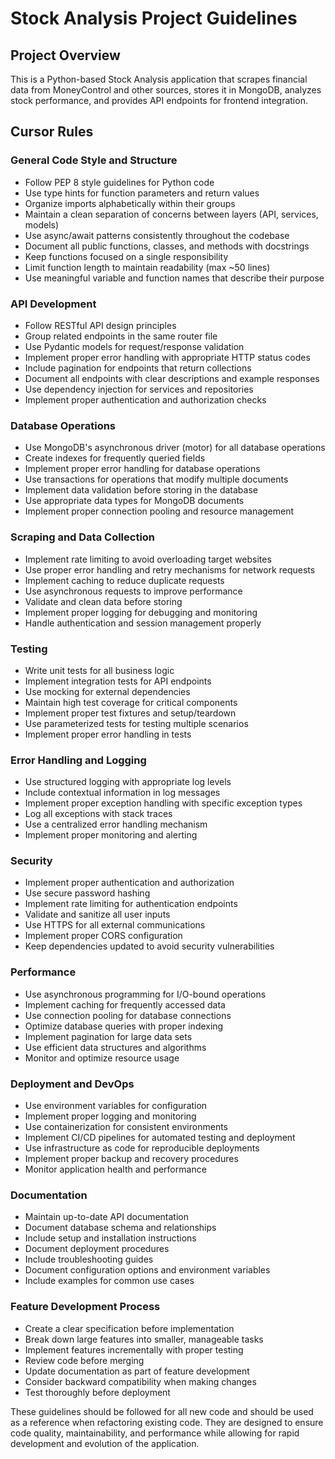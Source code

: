# Stock Analysis Project Guidelines

## Project Overview
This is a Python-based Stock Analysis application that scrapes financial data from MoneyControl and other sources, stores it in MongoDB, analyzes stock performance, and provides API endpoints for frontend integration.

## Cursor Rules

### General Code Style and Structure
- Follow PEP 8 style guidelines for Python code
- Use type hints for function parameters and return values
- Organize imports alphabetically within their groups
- Maintain a clean separation of concerns between layers (API, services, models)
- Use async/await patterns consistently throughout the codebase
- Document all public functions, classes, and methods with docstrings
- Keep functions focused on a single responsibility
- Limit function length to maintain readability (max ~50 lines)
- Use meaningful variable and function names that describe their purpose

### API Development
- Follow RESTful API design principles
- Group related endpoints in the same router file
- Use Pydantic models for request/response validation
- Implement proper error handling with appropriate HTTP status codes
- Include pagination for endpoints that return collections
- Document all endpoints with clear descriptions and example responses
- Use dependency injection for services and repositories
- Implement proper authentication and authorization checks

### Database Operations
- Use MongoDB's asynchronous driver (motor) for all database operations
- Create indexes for frequently queried fields
- Implement proper error handling for database operations
- Use transactions for operations that modify multiple documents
- Implement data validation before storing in the database
- Use appropriate data types for MongoDB documents
- Implement proper connection pooling and resource management

### Scraping and Data Collection
- Implement rate limiting to avoid overloading target websites
- Use proper error handling and retry mechanisms for network requests
- Implement caching to reduce duplicate requests
- Use asynchronous requests to improve performance
- Validate and clean data before storing
- Implement proper logging for debugging and monitoring
- Handle authentication and session management properly

### Testing
- Write unit tests for all business logic
- Implement integration tests for API endpoints
- Use mocking for external dependencies
- Maintain high test coverage for critical components
- Implement proper test fixtures and setup/teardown
- Use parameterized tests for testing multiple scenarios
- Implement proper error handling in tests

### Error Handling and Logging
- Use structured logging with appropriate log levels
- Include contextual information in log messages
- Implement proper exception handling with specific exception types
- Log all exceptions with stack traces
- Use a centralized error handling mechanism
- Implement proper monitoring and alerting

### Security
- Implement proper authentication and authorization
- Use secure password hashing
- Implement rate limiting for authentication endpoints
- Validate and sanitize all user inputs
- Use HTTPS for all external communications
- Implement proper CORS configuration
- Keep dependencies updated to avoid security vulnerabilities

### Performance
- Use asynchronous programming for I/O-bound operations
- Implement caching for frequently accessed data
- Use connection pooling for database connections
- Optimize database queries with proper indexing
- Implement pagination for large data sets
- Use efficient data structures and algorithms
- Monitor and optimize resource usage

### Deployment and DevOps
- Use environment variables for configuration
- Implement proper logging and monitoring
- Use containerization for consistent environments
- Implement CI/CD pipelines for automated testing and deployment
- Use infrastructure as code for reproducible deployments
- Implement proper backup and recovery procedures
- Monitor application health and performance

### Documentation
- Maintain up-to-date API documentation
- Document database schema and relationships
- Include setup and installation instructions
- Document deployment procedures
- Include troubleshooting guides
- Document configuration options and environment variables
- Include examples for common use cases

### Feature Development Process
- Create a clear specification before implementation
- Break down large features into smaller, manageable tasks
- Implement features incrementally with proper testing
- Review code before merging
- Update documentation as part of feature development
- Consider backward compatibility when making changes
- Test thoroughly before deployment

These guidelines should be followed for all new code and should be used as a reference when refactoring existing code. They are designed to ensure code quality, maintainability, and performance while allowing for rapid development and evolution of the application. 